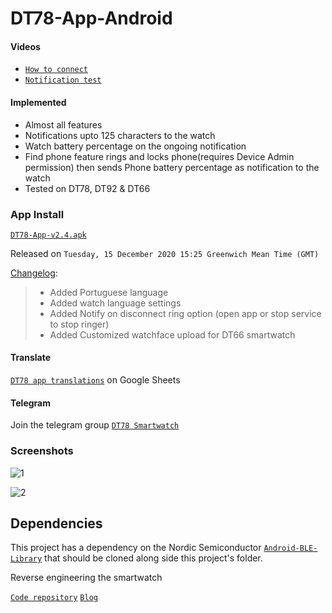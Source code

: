 # DT78-App-Android

#### Videos

+ [`How to connect`](https://youtu.be/4o1O2qxbPlw)
+ [`Notification test`](https://youtu.be/2429i_2OC2A)

#### Implemented

* Almost all features
* Notifications upto 125 characters to the watch
* Watch battery percentage on the ongoing notification
* Find phone feature rings and locks phone(requires Device Admin permission) then sends Phone battery percentage as notification to the watch 
* Tested on DT78, DT92 & DT66

### App Install

[`DT78-App-v2.4.apk`](https://github.com/fbiego/DT78-App-Android/raw/master/app/release/DT78-App-v2.4.apk)

Released on `Tuesday, 15 December 2020 15:25 Greenwich Mean Time (GMT)`

[Changelog](https://github.com/fbiego/DT78-App-Android/blob/master/app/release/changeLog.md):
>+ Added Portuguese language
>+ Added watch language settings
>+ Added Notify on disconnect ring option (open app or stop service to stop ringer)
>+ Added Customized watchface upload for DT66 smartwatch


#### Translate

[`DT78 app translations`](https://docs.google.com/spreadsheets/d/1crHcLgeA30y7-kiXHY95TBrc7-_znlTKFR2QMc66zT4/edit?usp=sharing) on Google Sheets

#### Telegram

Join the telegram group [`DT78 Smartwatch`](https://t.me/dt78app)

### Screenshots

![1](dt78_app3.jpg?raw=true "3")

![2](dt78_app2.jpg?raw=true "2")

## Dependencies

This project has a dependency on the Nordic Semiconductor [`Android-BLE-Library`](https://github.com/NordicSemiconductor/Android-BLE-Library/tree/6011e63816b792505b68d78b1c32b572a8f056e3) that should be cloned along side this project's folder.


Reverse engineering the smartwatch

[`Code repository`](https://github.com/fbiego/dt78)   [`Blog`](http://www.biego.tech/dt78)

